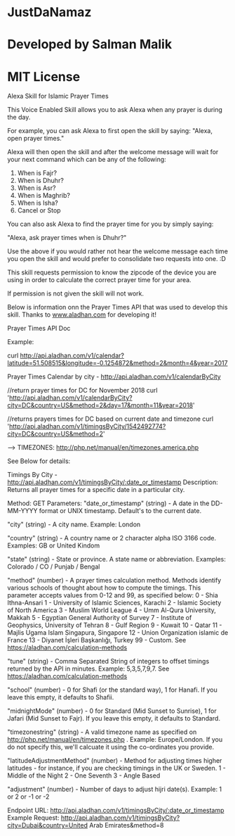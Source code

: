 # JustDaNamaz
# Developed by Salman Malik
# MIT License

Alexa Skill for Islamic Prayer Times

This Voice Enabled Skill allows you to ask Alexa when any prayer is during the day.

For example, you can ask Alexa to first open the skill by saying:
"Alexa, open prayer times."

Alexa will then open the skill and after the welcome message will wait for your next command which can be any of the following:

1. When is Fajr?
2. When is Dhuhr?
3. When is Asr?
4. When is Maghrib?
5. When is Isha?
6. Cancel or Stop

You can also ask Alexa to find the prayer time for you by simply saying:

"Alexa, ask prayer times when is Dhuhr?"

Use the above if you would rather not hear the welcome message each time you open the skill and would prefer to consolidate two requests into one. :D

This skill requests permission to know the zipcode of the device you are using in order to calculate the correct prayer time for your area. 

If permission is not given the skill will not work.

Below is information onn the Prayer Times API that was used to develop this skill.
Thanks to www.aladhan.com for developing it!

Prayer Times API Doc

Example: 

curl http://api.aladhan.com/v1/calendar?latitude=51.508515&longitude=-0.1254872&method=2&month=4&year=2017

Prayer Times Calendar by city - http://api.aladhan.com/v1/calendarByCity

//return prayer times for DC for November 2018
curl 'http://api.aladhan.com/v1/calendarByCity?city=DC&country=US&method=2&day=17&month=11&year=2018'

//returns prayers times for DC based on current date and timezone
curl 'http://api.aladhan.com/v1/timingsByCity/1542492774?city=DC&country=US&method=2'


--> TIMEZONES: http://php.net/manual/en/timezones.america.php

See Below for details:

Timings By City - http://api.aladhan.com/v1/timingsByCity/:date_or_timestamp
Description:
Returns all prayer times for a specific date in a particular city.

Method: GET
Parameters:
"date_or_timestamp" (string) -
A date in the DD-MM-YYYY format or UNIX timestamp. Default's to the current date.

"city" (string) -
A city name. Example: London

"country" (string) -
A country name or 2 character alpha ISO 3166 code. Examples: GB or United Kindom

"state" (string) -
State or province. A state name or abbreviation. Examples: Colorado / CO / Punjab / Bengal

"method" (number) -
A prayer times calculation method. Methods identify various schools of thought about how to compute the timings. This parameter accepts values from 0-12 and 99, as specified below:
0 - Shia Ithna-Ansari
1 - University of Islamic Sciences, Karachi
2 - Islamic Society of North America
3 - Muslim World League
4 - Umm Al-Qura University, Makkah 
5 - Egyptian General Authority of Survey
7 - Institute of Geophysics, University of Tehran
8 - Gulf Region
9 - Kuwait
10 - Qatar
11 - Majlis Ugama Islam Singapura, Singapore
12 - Union Organization islamic de France
13 - Diyanet İşleri Başkanlığı, Turkey
99 - Custom. See https://aladhan.com/calculation-methods

"tune" (string) -
Comma Separated String of integers to offset timings returned by the API in minutes. Example: 5,3,5,7,9,7. See https://aladhan.com/calculation-methods

"school" (number) -
0 for Shafi (or the standard way), 1 for Hanafi. If you leave this empty, it defaults to Shafii.

"midnightMode" (number) -
0 for Standard (Mid Sunset to Sunrise), 1 for Jafari (Mid Sunset to Fajr). If you leave this empty, it defaults to Standard.

"timezonestring" (string) -
A valid timezone name as specified on http://php.net/manual/en/timezones.php . Example: Europe/London. If you do not specify this, we'll calcuate it using the co-ordinates you provide.

"latitudeAdjustmentMethod" (number) -
Method for adjusting times higher latitudes - for instance, if you are checking timings in the UK or Sweden.
1 - Middle of the Night
2 - One Seventh
3 - Angle Based

"adjustment" (number) -
Number of days to adjust hijri date(s). Example: 1 or 2 or -1 or -2

Endpoint URL: http://api.aladhan.com/v1/timingsByCity/:date_or_timestamp
Example Request: http://api.aladhan.com/v1/timingsByCity?city=Dubai&country=United Arab Emirates&method=8
